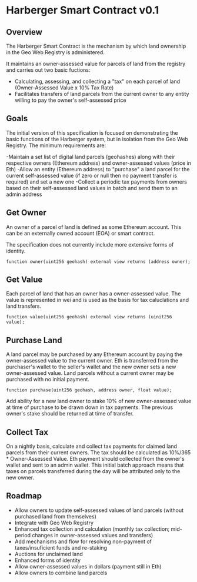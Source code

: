 # Harberger Smart Contract v0.1

## Overview

The Harberger Smart Contract is the mechanism by which land ownership in the Geo Web Registry is administered.

It maintains an owner-assessed value for parcels of land from the registry and carries out two basic fuctions:

- Calculating, assessing, and collecting a "tax" on each parcel of land (Owner-Assessed Value x 10% Tax Rate)
- Facilitates transfers of land parcels from the current owner to any entity willing to pay the owner's self-assessed price

## Goals

The initial version of this specification is focused on demonstrating the basic functions of the Harberger system, but in isolation from the Geo Web Registry. The minimum requirements are:

-Maintain a set list of digital land parcels (geohashes) along with their respective owners (Ethereum address) and owner-assessed values (price in Eth)
-Allow an entity (Ethereum address) to "purchase" a land parcel for the current self-assessed value (if zero or null then no payment transfer is required) and set a new one
-Collect a periodic tax payments from owners based on their self-assessed land values in batch and send them to an admin address

## Get Owner

An owner of a parcel of land is defined as some Ethereum account. This can be an externally owned account (EOA) or smart contract.

The specification does not currently include more extensive forms of identity.

```
function owner(uint256 geohash) external view returns (address owner);
```

## Get Value

Each parcel of land that has an owner has a owner-assessed value. The value is represented in wei and is used as the basis for tax caluclations and land transfers.

```
function value(uint256 geohash) external view returns (uinit256 value);
```

## Purchase Land

A land parcel may be purchased by any Ethereum account by paying the owner-assessed value to the current owner. Eth is transferred from the purchaser's wallet to the seller's wallet and the new owner sets a new owner-assessed value. Land parcels without a current owner may be purchased with no initial payment. 

```
function purchase(uint256 geohash, address owner, float value);
```

Add ability for a new land owner to stake 10% of new owner-assessed value at time of purchase to be drawn down in tax payments. The previous owner's stake should be returned at time of transfer.

## Collect Tax

On a nightly basis, calculate and collect tax payments for claimed land parcels from their current owners. The tax should be calculated as 10%/365 * Owner-Assessed Value. Eth payment should collected from the owner's wallet and sent to an admin wallet. This initial batch approach means that taxes on parcels transferred during the day will be attributed only to the new owner.

## Roadmap

- Allow owners to update self-assessed values of land parcels (without purchased land from themselves)
- Integrate with Geo Web Registry
- Enhanced tax collection and calculation (monthly tax collection; mid-period changes in owner-assessed values and transfers)
- Add mechanisms and flow for resolving non-payment of taxes/insuficient funds and re-staking
- Auctions for unclaimed land
- Enhanced forms of identity
- Allow owner-assessed values in dollars (payment still in Eth)
- Allow owners to combine land parcels
